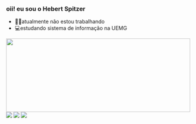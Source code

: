 ### oii! eu sou o Hebert Spitzer
* 👨‍💻atualmente não estou trabalhando
* 💻estudando sistema de informação na UEMG
<div>
  <a href="https://github.com/hebertspitzer">
  <img height="200em" width="500" src="https://github-readme-stats.vercel.app/api/top-langs/?username=hebertspitzer&layout=compact&langs_count=7&theme=dark"/>
</div>
  
<div> 
  <a href="https://www.instagram.com/hebert_spitzer/" target="_blank"><img src="https://img.shields.io/badge/-Instagram-%23E4405F?style=for-the-badge&logo=instagram&logoColor=white" target="_blank"></a>
  <a href = "mailto:hebertsp03@gmail.com"><img src="https://img.shields.io/badge/Gmail-D14836?style=for-the-badge&logo=gmail&logoColor=white" target="_blank"></a>
  <a href="https://www.linkedin.com/in/hebert-spitzer-475240180/" target="_blank"><img src="https://img.shields.io/badge/-LinkedIn-%230077B5?style=for-the-badge&logo=linkedin&logoColor=white" target="_blank"></a> 
 
</div>
